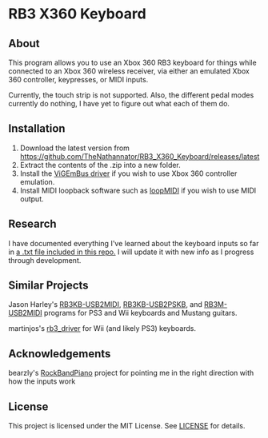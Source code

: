 # RB3 X360 Keyboard
## About
This program allows you to use an Xbox 360 RB3 keyboard for things while connected to an Xbox 360 wireless receiver, via either an emulated Xbox 360 controller, keypresses, or MIDI inputs.

Currently, the touch strip is not supported. Also, the different pedal modes currently do nothing, I have yet to figure out what each of them do.

## Installation

1. Download the latest version from https://github.com/TheNathannator/RB3_X360_Keyboard/releases/latest
2. Extract the contents of the .zip into a new folder.
3. Install the [ViGEmBus driver](https://github.com/ViGEm/ViGEmBus/releases/latest) if you wish to use Xbox 360 controller emulation.
4. Install MIDI loopback software such as [loopMIDI](https://www.tobias-erichsen.de/software/loopmidi.html) if you wish to use MIDI output.

## Research

I have documented everything I've learned about the keyboard inputs so far in [a .txt file included in this repo.](https://github.com/TheNathannator/RB3_X360_Keyboard/blob/main/X360%20Keys%20Inputs.txt) I will update it with new info as I progress through development.

## Similar Projects
Jason Harley's [RB3KB-USB2MIDI](https://jasonharley2o.com/wiki/doku.php?id=rb3keyboard),
[RB3KB-USB2PSKB](https://jasonharley2o.com/wiki/doku.php?id=rb3keyboardps), and 
[RB3M-USB2MIDI](https://jasonharley2o.com/wiki/doku.php?id=rb3mustang) programs for PS3 and Wii keyboards and Mustang guitars.

martinjos's [rb3_driver](https://github.com/martinjos/rb3_driver) for Wii (and likely PS3) keyboards.

## Acknowledgements
bearzly's [RockBandPiano](https://github.com/bearzly/RockBandPiano) project for pointing me in the right direction with how the inputs work

## License
This project is licensed under the MIT License. See [LICENSE](https://github.com/TheNathannator/RB3_X360_Keyboard/blob/main/LICENSE) for details.
